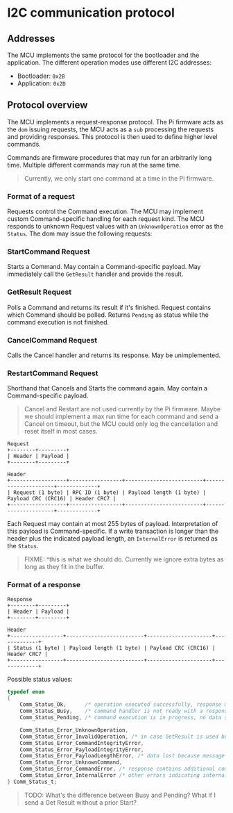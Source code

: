 I2C communication protocol
==========================

Addresses
---------

The MCU implements the same protocol for the bootloader and the application. The different operation
modes use different I2C addresses:

- Bootloader: `0x2B`
- Application: `0x2D`

Protocol overview
-----------------

The MCU implements a request-response protocol. The Pi firmware acts as the `dom` issuing requests,
the MCU acts as a `sub` processing the requests and providing responses. This protocol is then used
to define higher level commands.

Commands are firmware procedures that may run for an arbitrarily long time. Multiple different
commands may run at the same time.

> Currently, we only start one command at a time in the Pi firmware.

### Format of a request

Requests control the Command execution. The MCU may implement custom Command-specific handling for
each request kind. The MCU responds to unknown Request values with an `UnknownOperation` error as
the `Status`. The dom may issue the following requests:

### StartCommand Request

Starts a Command. May contain a Command-specific payload.
May immediately call the `GetResult` handler and provide the result.

### GetResult Request

Polls a Command and returns its result if it's finished.
Request contains which Command should be polled.
Returns `Pending` as status while the command execution is not finished.

### CancelCommand Request

Calls the Cancel handler and returns its response. May be unimplemented.

### RestartCommand Request

Shorthand that Cancels and Starts the command again. May contain a Command-specific payload.

> Cancel and Restart are not used currently by the Pi firmware. Maybe we should implement a
> max run time for each command and send a Cancel on timeout, but the MCU could only log the
> cancellation and reset itself in most cases.

```
Request
+--------+---------+
| Header | Payload |
+--------+---------+

Header
+------------------+-----------------+-------------------------+---------------------+-------------+
| Request (1 byte) | RPC ID (1 byte) | Payload length (1 byte) | Payload CRC (CRC16) | Header CRC7 |
+------------------+-----------------+-------------------------+---------------------+-------------+
```

Each Request may contain at most 255 bytes of payload. Interpretation of this payload is
Command-specific. If a write transaction is longer than the header plus the indicated payload
length, an `InternalError` is returned as the `Status`.

> FIXME: ^this is what we should do. Currently we ignore extra bytes as long as they fit in the
> buffer.

### Format of a response

```
Response
+--------+---------+
| Header | Payload |
+--------+---------+

Header
+-----------------+-------------------------+---------------------+-------------+
| Status (1 byte) | Payload length (1 byte) | Payload CRC (CRC16) | Header CRC7 |
+-----------------+-------------------------+---------------------+-------------+
```

Possible status values:

```c
typedef enum
{
    Comm_Status_Ok,      /* operation executed successfully, response may contain payload */
    Comm_Status_Busy,    /* command handler is not ready with a response yet */
    Comm_Status_Pending, /* command execution is in progress, no data supplied */

    Comm_Status_Error_UnknownOperation,
    Comm_Status_Error_InvalidOperation, /* in case GetResult is used but no command is pending */
    Comm_Status_Error_CommandIntegrityError,
    Comm_Status_Error_PayloadIntegrityError,
    Comm_Status_Error_PayloadLengthError, /* data lost because message was too long */
    Comm_Status_Error_UnknownCommand,
    Comm_Status_Error_CommandError, /* response contains additional command-specific error data */
    Comm_Status_Error_InternalError /* other errors indicating internal programming errors */
} Comm_Status_t;
```

> TODO: What's the difference between Busy and Pending? What if I send a Get Result without
> a prior Start?
